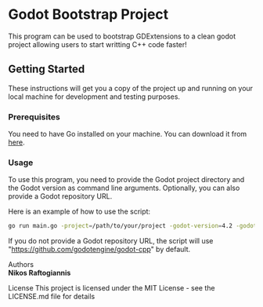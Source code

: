 # Godot Bootstrap Project

This program can be used to bootstrap GDExtensions to a clean godot project allowing users to start writting C++ code faster!

## Getting Started

These instructions will get you a copy of the project up and running on your local machine for development and testing purposes.

### Prerequisites

You need to have Go installed on your machine. You can download it from [here](https://golang.org/dl/).

### Usage

To use this program, you need to provide the Godot project directory and the Godot version as command line arguments. Optionally, you can also provide a Godot repository URL.

Here is an example of how to use the script:

```bash
go run main.go -project=/path/to/your/project -godot-version=4.2 -godot-repo-url=https://github.com/godotengine/godot-cpp
```


If you do not provide a Godot repository URL, the script will use "https://github.com/godotengine/godot-cpp" by default.


Authors \
**Nikos Raftogiannis** 

License
This project is licensed under the MIT License - see the LICENSE.md file for details